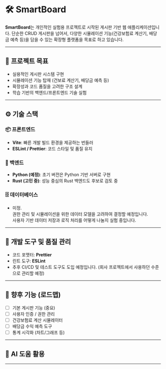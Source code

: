 # 🛠️ SmartBoard

**SmartBoard**는 개인적인 실험용 프로젝트로 시작된 게시판 기반 웹 애플리케이션입니다. 단순한 CRUD 게시판을 넘어서, 다양한 시뮬레이션 기능(건강보험료 계산기, 배당금 예측 등)을 담을 수 있는 확장형 플랫폼을 목표로 하고 있습니다.

---

## 🚀 프로젝트 목표

- 실용적인 게시판 시스템 구현
- 시뮬레이션 기능 탑재 (건보료 계산기, 배당금 예측 등)
- 확장성과 코드 품질을 고려한 구조 설계
- 학습 기반의 백엔드/프론트엔드 기술 실험

---

## ⚙️ 기술 스택

### 📦 프론트엔드

- **Vite**: 빠른 개발 빌드 환경을 제공하는 번들러
- **ESLint / Prettier**: 코드 스타일 및 품질 유지

### 🧠 백엔드

- **Python (예정)**: 초기 버전은 Python 기반 서버로 구현
- **Rust (고민 중)**: 성능 중심의 Rust 백엔드도 후보로 검토 중

### 🗄️ 데이터베이스

- 미정.  
  권한 관리 및 시뮬레이션을 위한 데이터 모델을 고려하여 결정할 예정입니다.  
  사용자 기반 데이터 저장과 로직 처리를 어떻게 나눌지 실험 중입니다.

---

## 🧰 개발 도구 및 품질 관리

- 코드 포맷터: **Prettier**
- 린트 도구: **ESLint**
- 추후 CI/CD 및 테스트 도구도 도입 예정입니다. (회사 프로젝트에서 사용하던 수준으로 관리할 예정)

---

## 🔮 향후 기능 (로드맵)

- [ ] 기본 게시판 기능 (중요)
- [ ] 사용자 인증 / 권한 관리
- [ ] 건강보험료 계산 시뮬레이터
- [ ] 배당금 수익 예측 도구
- [ ] 통계 시각화 (차트/그래프 등)

---

## 🤖 AI 도움 활용

---
